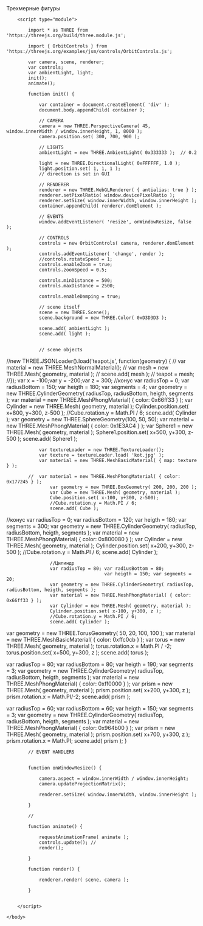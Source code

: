 
<!DOCTYPE html>
<html lang="en">
	<head>
		<title>three.js webgl - геометрические фигуры</title>
		<meta charset="utf-8">
		<meta name="viewport" content="width=device-width, user-scalable=no, minimum-scale=1.0, maximum-scale=1.0">
		<link type="text/css" rel="stylesheet" href="https://threejs.org/examples/main.css">
	</head>
	<body>
		<div id="info">
			Трехмерные фигуры
		</div>

		<script type="module">

			import * as THREE from 'https://threejs.org/build/three.module.js';

			import { OrbitControls } from 'https://threejs.org/examples/jsm/controls/OrbitControls.js';

			var camera, scene, renderer;
			var controls;
			var ambientLight, light;
			init();
			animate();

			function init() {

				var container = document.createElement( 'div' );
				document.body.appendChild( container );

				// CAMERA
				camera = new THREE.PerspectiveCamera( 45, window.innerWidth / window.innerHeight, 1, 8000 );
				camera.position.set( 300, 700, 900 );

				// LIGHTS
				ambientLight = new THREE.AmbientLight( 0x333333 );	// 0.2

				light = new THREE.DirectionalLight( 0xFFFFFF, 1.0 );
				light.position.set( 1, 1, 1 );				
				// direction is set in GUI

				// RENDERER
				renderer = new THREE.WebGLRenderer( { antialias: true } );
				renderer.setPixelRatio( window.devicePixelRatio );
				renderer.setSize( window.innerWidth, window.innerHeight );
				container.appendChild( renderer.domElement );

				// EVENTS
				window.addEventListener( 'resize', onWindowResize, false );

				// CONTROLS
				controls = new OrbitControls( camera, renderer.domElement );
				controls.addEventListener( 'change', render );
				//controls.rotateSpeed = 1; 
				controls.enableZoom = true;  
				controls.zoomSpeed = 0.5;  

				controls.minDistance = 500;
				controls.maxDistance = 2500;
				
				controls.enableDamping = true;

				// scene itself
				scene = new THREE.Scene();
				scene.background = new THREE.Color( 0xD3D3D3 );

				scene.add( ambientLight );
				scene.add( light );
			

				// scene objects
//new THREE.JSONLoader().load('teapot.js', function(geometry) { 
//  var material	= new THREE.MeshNormalMaterial(); 
//  var mesh	= new THREE.Mesh( geometry, material ); 
//  scene.add( mesh ); 
// teapot = mesh; 
//});
					var x = -100;var y = -200;var z = 300;
					//конус
					var radiusTop = 0; var radiusBottom = 150;
					var heigth = 180; var segments = 4;
					var geometry = new THREE.CylinderGeometry( radiusTop, radiusBottom, heigth, segments );
					var material = new THREE.MeshPhongMaterial( { color: 0x66ff33 } );
					var Cylinder = new THREE.Mesh( geometry, material );
					Cylinder.position.set( x+800, y+300, z-500 );
					//Cube.rotation.y = Math.PI / 6;
					scene.add( Cylinder ); 
					var geometry = new THREE.SphereGeometry(100, 50, 50); 
					var material = new THREE.MeshPhongMaterial( { color: 0x1E3AC4 } );
					var Sphere1 = new THREE.Mesh( geometry, material );
					Sphere1.position.set( x+500, y+300, z-500 );
					scene.add( Sphere1 );

				var textureLoader = new THREE.TextureLoader();
				var texture = textureLoader.load( 'kot.jpg' );
				var material = new THREE.MeshBasicMaterial( { map: texture } );
	
			//	var material = new THREE.MeshPhongMaterial( { color: 0x177245 } );	
					var geometry = new THREE.BoxGeometry( 200, 200, 200 );
					var Cube = new THREE.Mesh( geometry, material );
					Cube.position.set( x-100, y+300, z-500);
					//Cube.rotation.y = Math.PI / 6;
					scene.add( Cube );				


				
//конус
					var radiusTop = 0; var radiusBottom = 120;
					var heigth = 180; var segments = 300;
					var geometry = new THREE.CylinderGeometry( radiusTop, radiusBottom, heigth, segments );
					var material = new THREE.MeshPhongMaterial( { color: 0x800080 } );
					var Cylinder = new THREE.Mesh( geometry, material );
					Cylinder.position.set( x+200, y+300, z-500 );
					//Cube.rotation.y = Math.PI / 6;
					scene.add( Cylinder ); 




					//Цилиндр
					var radiusTop = 80; var radiusBottom = 80;
                                        var heigth = 150; var segments = 20;
					var geometry = new THREE.CylinderGeometry( radiusTop, radiusBottom, heigth, segments );
					var material = new THREE.MeshPhongMaterial( { color: 0x66ff33 } );
					var Cylinder = new THREE.Mesh( geometry, material );
					Cylinder.position.set( x-100, y+300, z );
					//Cube.rotation.y = Math.PI / 6;
					scene.add( Cylinder );

					

					
					

				
                      
var geometry = new THREE.TorusGeometry( 50, 20, 100, 100 );
var material = new THREE.MeshBasicMaterial( { color: 0xffc0cb } );
var torus = new THREE.Mesh( geometry, material );
torus.rotation.x = Math.PI / -2;
torus.position.set( x+500, y+300, z );
scene.add( torus );

var radiusTop = 80;
var radiusBottom = 80;
var heigth = 190; var segments = 3;
var geometry = new THREE.CylinderGeometry(
radiusTop, radiusBottom, heigth, segments );
var material = new THREE.MeshPhongMaterial( { color: 0xff0000 } );
var prism = new THREE.Mesh( geometry, material );
prism.position.set( x+200, y+300, z );
prism.rotation.x = Math.PI/-2;
scene.add( prism );

var radiusTop = 60;
var radiusBottom = 60;
var heigth = 150; var segments = 3;
var geometry = new THREE.CylinderGeometry(
radiusTop, radiusBottom, heigth, segments );
var material = new THREE.MeshPhongMaterial( { color: 0x964b00 } );
var prism = new THREE.Mesh( geometry, material );
prism.position.set( x+700, y+300, z );
prism.rotation.x = Math.PI;
scene.add( prism );
	}
			

			// EVENT HANDLERS


			function onWindowResize() {

				camera.aspect = window.innerWidth / window.innerHeight;
				camera.updateProjectionMatrix();

				renderer.setSize( window.innerWidth, window.innerHeight );

			}

			//

			function animate() {

				requestAnimationFrame( animate );
				controls.update(); //
				render();

			}

			function render() {

				renderer.render( scene, camera );

			}			


		</script>

	</body>
</html>
